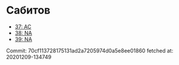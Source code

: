 # Сабитов
- [37: AC](37.md)
- [38: NA](38.md)
- [39: NA](39.md)

Commit: 70cf113728175131ad2a7205974d0a5e8ee01860
 fetched at: 20201209-134749
